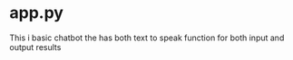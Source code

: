 # app.py
This i basic chatbot the has both text to speak function for both input and output results
